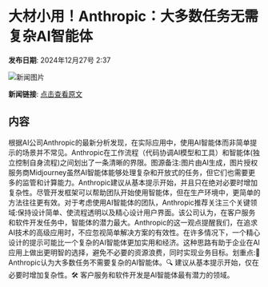 # 大材小用！Anthropic：大多数任务无需复杂AI智能体

**发布日期**: 2024年12月27号 2:37

![新闻图片](https://pic.chinaz.com/picmap/202405161743174033_10.jpg)

**新闻链接**: [点击查看原文](https://www.aibase.com/zh/news/14306)

## 内容

根据AI公司Anthropic的最新分析发现，在实际应用中，使用AI智能体而非简单提示的场景并不常见。Anthropic在工作流程（代码协调AI模型和工具）和智能体(独立控制自身流程)之间划出了一条清晰的界限。图源备注:图片由AI生成，图片授权服务商Midjourney虽然AI智能体能够处理复杂和开放式的任务，但它们也需要更多的监管和计算能力。Anthropic建议从基本提示开始，并且只在绝对必要时增加复杂性。尽管开发框架可以帮助团队开始使用智能体，但在生产环境中，更简单的方法往往更有效。对于考虑使用AI智能体的团队，Anthropic推荐关注三个关键领域:保持设计简单、使流程透明以及精心设计用户界面。该公司认为，在客户服务和软件开发任务中，智能体的潜力最大。Anthropic的这一观点提醒我们，在追求AI技术的高级应用时，不应忽视简单解决方案的有效性。在许多情况下，一个精心设计的提示可能比一个复杂的AI智能体更加实用和经济。这种思路有助于企业在AI应用上做出更明智的选择，避免不必要的资源浪费，同时实现业务目标。划重点:🤖 Anthropic认为大多数任务不需要复杂的AI智能体。🔍 建议从基本提示开始，仅在必要时增加复杂性。🛠️ 客户服务和软件开发是AI智能体最有潜力的领域。
